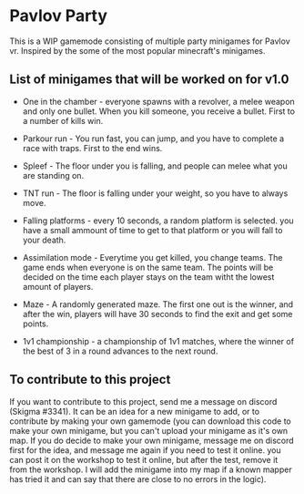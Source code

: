 # Pavlov Party
This is a WIP gamemode consisting of multiple party minigames for Pavlov vr.
Inspired by the some of the most popular minecraft's minigames.

## List of minigames that will be worked on for v1.0
* One in the chamber - everyone spawns with a revolver, a melee weapon and only one bullet. When you kill someone, you receive a bullet. First to a number of kills win.
* Parkour run - You run fast, you can jump, and you have to complete a race with traps. First to the end wins.
* Spleef - The floor under you is falling, and people can melee what you are standing on.
* TNT run - The floor is falling under your weight, so you have to always move.
* Falling platforms - every 10 seconds, a random platform is selected. you have a small ammount of time to get to that platform or you will fall to your death.
* Assimilation mode - Everytime you get killed, you change teams. The game ends when everyone is on the same team. The points will be decided on the time each player stays on the team witht the lowest amount of players.
* Maze - A randomly generated maze. The first one out is the winner, and after the win, players will have 30 seconds to find the exit and get some points.

 
* 1v1 championship - a championship of 1v1 matches, where the winner of the best of 3 in a round advances to the next round.
## To contribute to this project
If you want to contribute to this project, send me a message on discord (Skigma #3341).
It can be an idea for a new minigame to add, or to contribute by making your own gamemode (you can download this code to make your own minigame, but you can't upload your minigame as it's own map. If you do decide to make your own minigame, message me on discord first for the idea, and message me again if you need to test it online. you can post it on the workshop to test it online, but after the test, remove it from the workshop. I will add the minigame into my map if a known mapper has tried it and can say that there are close to no errors in the logic).